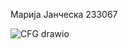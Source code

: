 Марија Јанческа 233067

![CFG drawio](https://github.com/user-attachments/assets/a1fe718e-81ce-4114-9442-f1e0c7c88543)

